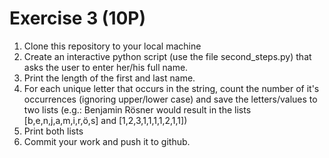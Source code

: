 # Exercise 3 (10P)

1. Clone this repository to your local machine
2. Create an interactive python script (use the file second_steps.py) that asks the user to enter her/his full name.
3. Print the length of the first and last name.
4. For each unique letter that occurs in the string, count the number of it's occurrences (ignoring upper/lower case) and save the letters/values to two lists (e.g.: Benjamin Rösner would result in the lists [b,e,n,j,a,m,i,r,ö,s] and [1,2,3,1,1,1,1,2,1,1])
5. Print both lists
6. Commit your work and push it to github.
